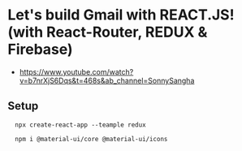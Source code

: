 # Let's build Gmail with REACT.JS! (with React-Router, REDUX & Firebase)
- https://www.youtube.com/watch?v=b7nrXjS6Dqs&t=468s&ab_channel=SonnySangha


## Setup
```
  npx create-react-app --teample redux

  npm i @material-ui/core @material-ui/icons
  
```
